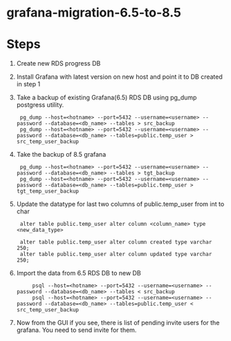 # grafana-migration-6.5-to-8.5

Steps
=====

1. Create new RDS progress DB 
2. Install Grafana with latest version on new host and point it to DB created in step 1
3. Take a backup of existing Grafana(6.5) RDS DB using pg_dump postgress utility.
    
        pg_dump --host=<hotname> --port=5432 --username=<username> --password --database=<db_name> --tables > src_backup
        pg_dump --host=<hotname> --port=5432 --username=<username> --password --database=<db_name> --tables=public.temp_user > src_temp_user_backup
    
4. Take the backup of 8.5 grafana

        pg_dump --host=<hotname> --port=5432 --username=<username> --password --database=<db_name> --tables > tgt_backup
        pg_dump --host=<hotname> --port=5432 --username=<username> --password --database=<db_name> --tables=public.temp_user > tgt_temp_user_backup

5. Update the datatype for last two columns of public.temp_user from int to char

        alter table public.temp_user alter column <column_name> type <new_data_type>    

        alter table public.temp_user alter column created type varchar 250;    
        alter table public.temp_user alter column updated type varchar 250;    


6. Import the data from 6.5 RDS DB to new DB

            psql --host=<hotname> --port=5432 --username=<username> --password --database=<db_name> --tables < src_backup
            psql --host=<hotname> --port=5432 --username=<username> --password --database=<db_name> --tables=public.temp_user < src_temp_user_backup

7. Now from the GUI if you see, there is list of pending invite users for the grafana. You need to send invite for them.

